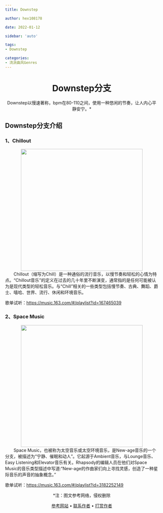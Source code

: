 ```yaml
---
title: Downstep

author: hex108178

date: 2022-01-12

sidebar: 'auto'

tags:
- Downstep

categories:
- 流派曲风Genres
---
```

<h1 align="center">
<b>Downstep分支</b>
</h1>

<div align="center">

Downstep以慢速著称，bpm在80-110之间，使用一种悠闲的节奏，让人内心平静安宁。*

</div>

## Downstep分支介绍

### 1、Chillout
<div  align="center">    
<img src="https://p1.music.126.net/A6YY9br5t1Jkd_kkiA55Kw==/109951166458540498.jpg" height="400" width="400" />
</div>
&emsp;&emsp;Chillout（缩写为Chill）是一种通俗的流行音乐，以慢节奏和轻松的心情为特点。“Chillout音乐”的定义在过去的几十年里不断演变，通常指的是任何可能被认为是现代类型的轻松音乐。与“Chill”相关的一些类型包括慢节奏、古典、舞蹈、爵士、嘻哈、世界、流行、休闲和环境音乐。

歌单试听：<https://music.163.com/#/playlist?id=167465039>

### 2、Space Music
<div  align="center">    
<img src="https://p4.music.126.net/FvgzuyUMExf8ftSSKbewmA==/18908301463351535.jpg" height="400" width="400" />
</div>
&emsp;&emsp;Space Music，也被称为太空音乐或太空环境音乐，是New-age音乐的一个分支，被描述为“宁静、催眠和动人”。它起源于Ambient音乐，与Lounge音乐、Easy Listening和Elevator音乐有关。Rhapsody的编辑人员在他们对Space Music的音乐类型描述中写道:“New-age的作曲家们向上寻找灵感，创造了一种星际音乐的声音的抽象概念。”

歌单试听：<https://music.163.com/#/playlist?id=3182252149>

<p align="center">*注：图文参考网络，侵权删除</p>
<p align="center">
  <a href="https://music.163.com">参考网站</a> •
  <a href="https://github.com/hex108178">联系作者</a> •
  <a href="/blogs/award/award.html">打赏作者</a> 
</p>